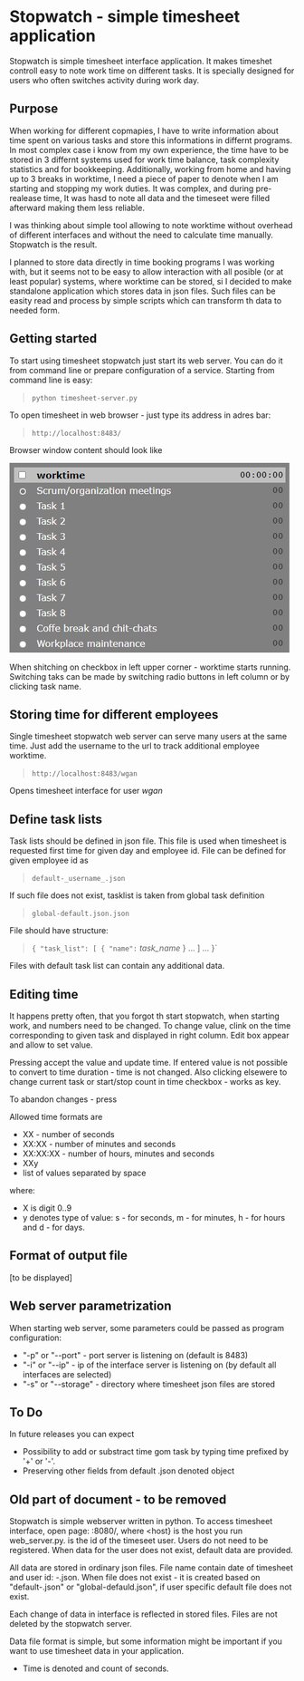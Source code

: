 Stopwatch - simple timesheet application
========================================

Stopwatch is simple timesheet interface application. It makes timeshet controll easy
to note work time on different tasks. It is specially designed for users who often 
switches activity during work day.

## Purpose

When working for different copmapies, I have to write information about time spent on various tasks and store this informations in differnt programs. In most complex case i know from my own experience, the time have to be stored in 3 differnt systems used for work time balance, task complexity statistics and for bookkeeping. Additionally, working from home and having up to 3 breaks in worktime, I need a piece of paper to denote when I am starting and stopping my work duties. It was complex, and during pre-realease time, It was hasd to note all data and the timeseet were filled afterward making them less reliable.

I was thinking about simple tool allowing to note worktime without overhead of different interfaces and without the need to calculate time manually. Stopwatch is the result.

I planned to store data directly in time booking programs I was working with, but it seems not to be easy to allow interaction with all posible (or at least popular) systems, where worktime can be stored, si I decided to make standalone application which stores data in json files. Such files can be easity read and process by simple scripts which can transform th data to needed form. 

## Getting started

To start using timesheet stopwatch just start its web server. You can do it from command line or prepare configuration of a service. Starting from command line is easy:

>`python timesheet-server.py`

To open timesheet in web browser - just type its address in adres bar:

>`http://localhost:8483/`

Browser window content should look like

![Image](screenshot.png "screenshot")

When shitching on checkbox in left upper corner - worktime starts running. Switching taks can be made by switching radio buttons in left column or by clicking task name. 

## Storing time for different employees

Single timesheet stopwatch web server can serve many users at the same time. Just add the username to the url to track additional employee worktime. 

> `http://localhost:8483/wgan`

Opens timesheet interface for user _wgan_

## Define task lists

Task lists should be defined in json file. This file is used when timesheet is requested first time for given day and employee id. File can be defined for given employee id as

>`default-_username_.json`

If such file does not exist, tasklist is taken from global task definition

>`global-default.json.json`

File should have structure:

>`{ "task_list": [ { "name":` _task_name_ } ... ]  ...  }`

Files with default task list can contain any additional data.

## Editing time

It happens pretty often, that you forgot th start stopwatch, when starting work, and numbers need to be changed. To change value, clink on the time corresponding to given task and displayed in right column. Edit box appear and allow to set value. 

Pressing <Enter> accept the value and update time. If entered value is not possible to convert to time duration - time is not changed. Also clicking elsewere to change current task or start/stop count in time checkbox - works as <Enter> key.

To abandon changes - press <Esc>

Allowed time formats are
- XX - number of seconds
- XX:XX - number of minutes and seconds
- XX:XX:XX - number of hours, minutes and seconds
- XXy
- list of values separated by space

where:
- X is digit 0..9
- y denotes type of value: s - for seconds, m - for minutes, h - for hours and d - for days.

## Format of output file

[to be displayed]

## Web server parametrization

When starting web server, some parameters could be passed as program configuration:
- "-p" or "--port" - port server is listening on (default is 8483)
- "-i" or "--ip" - ip of the interface server is listening on (by default all interfaces are selected)
- "-s" or "--storage" - directory where timesheet json files are stored

## To Do

In future releases you can expect
- Possibility to add or substract time gom task by typing time prefixed by '+' or '-'.
- Preserving other fields from default .json denoted object

## Old part of document - to be removed

Stopwatch is simple webserver written in python. To access timesheet interface, open page:
<HOST>:8080/<USERNAME>, where <host} is the host you run web_server.py. <USERNAME> is 
the id of the timeseet user. Users do not need to be registered. When data for the user 
does not exist, default data are provided. 

All data are stored in ordinary json files. File name contain date of timesheet and user id: 
<YYYY-MM-DD>-<USERNAME>.json. When file does not exist - it is created based on "default-<USERNAME>.json"
or "global-defauld.json", if user specific default file does not exist.

Each change of data in interface is reflected in stored files. Files are not deleted by the 
stopwatch server. 

Data file format is simple, but some information might be important if you want to use timesheet data
in your application.
- Time is denoted and count of seconds.

